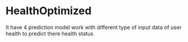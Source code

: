 # HealthOptimized

It have 4 prediction model work with different type of input data of user health to predict there health status
